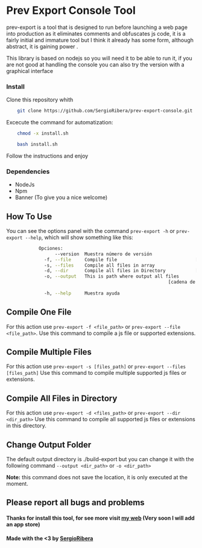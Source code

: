# Prev Export Console Tool

prev-export is a tool that is designed to run before launching a web page into production as it eliminates comments and obfuscates js code, it is a fairly initial and immature tool but I think it already has some form, although abstract, it is gaining power .

This library is based on nodejs so you will need it to be able to run it, if you are not good at handling the console you can also try the version with a graphical interface

### Install

Clone this repository whith

```sh
    git clone https://github.com/SergioRibera/prev-export-console.git
```

Excecute the command for automatization:
```sh
    chmod -x install.sh
```
```sh
    bash install.sh
```

Follow the instructions and enjoy

### Dependencies
- NodeJs
- Npm
- Banner (To give you a nice welcome)

## How To Use
You can see the options panel with the command `prev-export -h` or `prev-export --help`, which will show something like this:
```sh
            Opciones:
                  --version  Muestra número de versión                            [booleano]
              -f, --file     Compile file                             [cadena de caracteres]
              -s, --files    Compile all files in array                              [tabla]
              -d, --dir      Compile all files in Directory           [cadena de caracteres]
              -o, --output   This is path where output all files
                                                            [cadena de caracteres] [defecto:
                                                                           "./build-export"]
              -h, --help     Muestra ayuda                                        [booleano]
  ```
  
## Compile One File
For this action use `prev-export -f <file_path>` or `prev-export --file <file_path>`.
Use this command to compile a js file or supported extensions.

## Compile Multiple Files
For this action use `prev-export -s [files_path]` or `prev-export --files [files_path]`
Use this command to compile multiple supported js files or extensions.

## Compile All Files in Directory
For this action use `prev-export -d <files_path>` or `prev-export --dir <dir_path>`
Use this command to compile all supported js files or extensions in this directory.

## Change Output Folder
The default output directory is ./build-export but you can change it with the following command `--output <dir_path>` or `-o <dir_path>`

**Note:** this command does not save the location, it is only executed at the moment.

## Please report all bugs and problems
#### Thanks for install this tool, for see more visit [my web](https://sergioribera.com) (Very soon I will add an app store)
#### Made with the <3 by [SergioRibera](https://sergioribera.com)